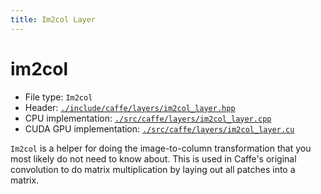 ```yaml
---
title: Im2col Layer
---
```


# im2col

* File type: `Im2col`
* Header: [`./include/caffe/layers/im2col_layer.hpp`](https://github.com/BVLC/caffe/blob/master/include/caffe/layers/im2col_layer.hpp)
* CPU implementation: [`./src/caffe/layers/im2col_layer.cpp`](https://github.com/BVLC/caffe/blob/master/src/caffe/layers/im2col_layer.cpp)
* CUDA GPU implementation: [`./src/caffe/layers/im2col_layer.cu`](https://github.com/BVLC/caffe/blob/master/src/caffe/layers/im2col_layer.cu)

`Im2col` is a helper for doing the image-to-column transformation that you most
likely do not need to know about. This is used in Caffe's original convolution
to do matrix multiplication by laying out all patches into a matrix.


